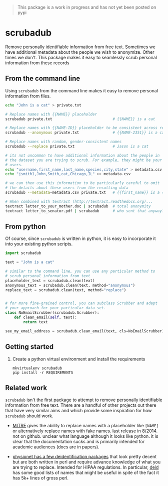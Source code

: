 > This package is a work in progress and has not yet been posted on pypi

# scrubadub

Remove personally identifiable information from free text. Sometimes
we have additional metadata about the people we wish to
anonymize. Other times we don't. This package makes it easy to
seamlessly scrub personal information from these records


## From the command line

Using `scrubadub` from the command line makes it easy to remove
personal information from files.

```sh
echo "John is a cat" > private.txt

# Replace names with {{NAME}} placeholder
scrubadub private.txt                           # {{NAME}} is a cat

# Replace names with {{NAME-ID}} placeholder to be consistent across records
scrubadub --anonymous private.txt               # {{NAME-2351}} is a cat

# Replace names with random, gender-consistent names
scrubadub --replace private.txt                 # Jason is a cat

# its not uncommon to have additional information about the people in
# the dataset you are trying to scrub. For example, they might be your
# users.
echo "username,first_name,last_name,species,city,state" > metadata.csv
echo "jsmith1,John,Smith,cat,Chicago,IL" >> metadata.csv

# we can then use this information to be particularly careful to omit
# the details about these users from the resulting data
scrubadub --metadata=metadata.csv private.txt   # {{first_name}} is a {{species}}

# When combined with textract (http://textract.readthedocs.org)...
textract letter_to_your_mother.doc | scrubadub  # total anonymity
textract letter_to_senator.pdf | scrubadub      # who sent that anyway?
```

## From python

Of course, since `scrubadub` is written in python, it is easy to
incorporate it into your existing python scripts.

```python
import scrubadub

text = "John is a cat"

# similar to the command line, you can use any particular method to
# scrub personal information from text
placeholder_text = scrubadub.clean(text)
anonymous_text = scrubadub.clean(text, method="anonymous")
replace_text = scrubadub.clean(text, method="replace")


# for more fine-grained control, you can subclass Scrubber and adapt
# your approach for your particular data set.
class NoEmailScrubber(scrubadub.Scrubber):
	def clean_email(self, text):
		return text

see_my_email_address = scrubadub.clean_email(text, cls=NoEmailScrubber)
```


## Getting started

1. Create a python virtual environment and install the requirements

    ```
    mkvirtualenv scrubadub
    pip install -r REQUIREMENTS
    ```

## Related work

`scrubadub` isn't the first package to attempt to remove personally
identifiable information from free text. There are a handful of other
projects out there that have very similar aims and which provide some
inspiration for how `scrubadub` should work.

- [MITRE](http://mist-deid.sourceforge.net/) gives the
    ability to replace names with a placeholder like `[NAME]` or alternatively
    replace names with fake names. last release in 8/2014. not on github.
    unclear what language although it looks like python. it is clear that the
    documentation sucks and is primarily intended for academic audiences (docs
    are in papers).

- [physionet has a few deidentification
    packages](http://www.physionet.org/physiotools/software-index.shtml#deid)
    that look pretty decent but are both written in perl and require advance
    knowledge of what you are trying to replace. Intended for HIPAA regulations.
    In particular, [deid](http://www.physionet.org/physiotools/deid/) has some
    good lists of names that might be useful in spite of the fact it has 5k+
    lines of gross perl.
